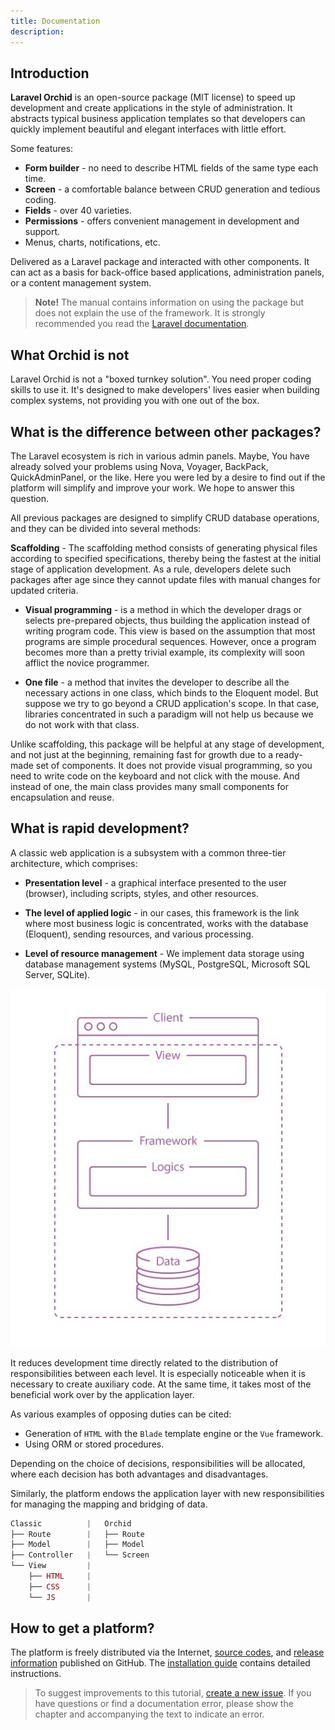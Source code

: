 ```yaml
---
title: Documentation
description:
---
```


## Introduction

**Laravel Orchid** is an open-source package (MIT license) to speed up development and create applications in the style of administration. It abstracts typical business application templates so that developers can quickly implement beautiful and elegant interfaces with little effort.

Some features:

- **Form builder** - no need to describe HTML fields of the same type each time.
- **Screen** - a comfortable balance between CRUD generation and tedious coding.
- **Fields** - over 40 varieties.
- **Permissions** - offers convenient management in development and support.
- Menus, charts, notifications, etc.


Delivered as a Laravel package and interacted with other components. It can act as a basis for back-office based applications, administration panels, or a content management system.

> **Note!** The manual contains information on using the package but does not explain the use of the framework. It is strongly recommended you read the [Laravel documentation](https://laravel.com/docs/).


## What Orchid is not

Laravel Orchid is not a "boxed turnkey solution". You need proper coding skills to use it. It's designed to make developers' lives easier when building complex systems, not providing you with one out of the box.

## What is the difference between other packages?

The Laravel ecosystem is rich in various admin panels.
Maybe, You have already solved your problems using Nova, Voyager, BackPack, QuickAdminPanel, or the like.
Here you were led by a desire to find out if the platform will simplify and improve your work.
We hope to answer this question.

All previous packages are designed to simplify CRUD database operations, and they can be divided into several methods:

**Scaffolding** - The scaffolding method consists of generating physical files according to specified specifications, thereby being the fastest at the initial stage of application development. As a rule, developers delete such packages after age since they cannot update files with manual changes for updated criteria.

- **Visual programming** - is a method in which the developer drags or selects pre-prepared objects, thus building the application instead of writing program code. This view is based on the assumption that most programs are simple procedural sequences. However, once a program becomes more than a pretty trivial example, its complexity will soon afflict the novice programmer.

- **One file** - a method that invites the developer to describe all the necessary actions in one class, which binds to the Eloquent model. But suppose we try to go beyond a CRUD application's scope. In that case, libraries concentrated in such a paradigm will not help us because we do not work with that class.

Unlike scaffolding, this package will be helpful at any stage of development, and not just at the beginning, remaining fast for growth due to a ready-made set of components.
It does not provide visual programming, so you need to write code on the keyboard and not click with the mouse.
And instead of one, the main class provides many small components for encapsulation and reuse.

## What is rapid development?

A classic web application is a subsystem with a common three-tier architecture, which comprises:

- **Presentation level** - a graphical interface presented to the user (browser), including scripts, styles, and other resources.

- **The level of applied logic** - in our cases, this framework is the link where most business logic is concentrated, works with the database (Eloquent), sending resources, and various processing.

- **Level of resource management** - We implement data storage using database management systems (MySQL, PostgreSQL, Microsoft SQL Server, SQLite).

 
![Architecture](/img/scheme/architecture.jpg)

It reduces development time directly related to the distribution of responsibilities between each level. It is especially noticeable when it is necessary to create auxiliary code. At the same time, it takes most of the beneficial work over by the application layer.

As various examples of opposing duties can be cited:
- Generation of `HTML` with the `Blade` template engine or the `Vue` framework.
- Using ORM or stored procedures.

Depending on the choice of decisions, responsibilities will be allocated, where each decision has both advantages and disadvantages.

Similarly, the platform endows the application layer with new responsibilities for managing the mapping and bridging of data.

```php
Classic          |   Orchid
├── Route        |   ├── Route   
├── Model        |   ├── Model 
├── Controller   |   └── Screen
└── View         |
    ├── HTML     |
    ├── CSS      |
    └── JS       |
```

## How to get a platform?

The platform is freely distributed via the Internet, [source codes](https://github.com/orchidsoftware/platform), and [release information](https://github.com/orchidsoftware/platform/releases) published on GitHub. The [installation guide](/en/docs/installation/) contains detailed instructions.

> To suggest improvements to this tutorial, [create a new issue](https://github.com/orchidsoftware/orchid.software/issues).
If you have questions or find a documentation error, please show the chapter and accompanying the text to indicate an error.

